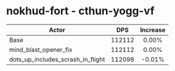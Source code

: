 # nokhud-fort - cthun-yogg-vf
| Actor | DPS | Increase |
|---|:---:|:---:|
|Base|112112|0.00%|
|mind_blast_opener_fix|112112|0.00%|
|dots_up_includes_scrash_in_flight|112098|-0.01%|
